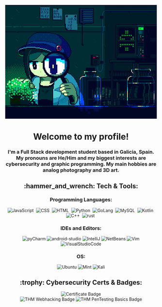 <div align=center>
  <img src="https://github.com/XoanOuteiro/GIFS_forReadme/blob/main/banners/lookingglass.gif" alt="WelcomeBanner" />
</div>

<div align=center>
  <h1>Welcome to my profile!</h1>
  <h3>I'm a Full Stack development student based in Galicia, Spain. My pronouns are He/Him and my biggest interests are cybersecurity and graphic programming. My main hobbies are analog photography and 3D art.</h3>
</div>

<div align=center>
  <h4 align=center></h4>
</div>

<h2 align=center> :hammer_and_wrench: Tech & Tools: </h2>

<h3 align=center> Programming Languages: </h3>
<div align="center">
  <img src="https://img.shields.io/badge/JavaScript-F7DF1E?logo=javascript&logoColor=000&style=flat-square" title="JavaScript" alt="JavaScript"/>&nbsp;
  <img src="https://img.shields.io/badge/CSS3-1572B6?logo=css3&logoColor=fff&style=flat-square"  title="CSS3" alt="CSS"/>&nbsp;
  <img src="https://img.shields.io/badge/HTML5-E34F26?logo=html5&logoColor=fff&style=flat-square" title="HTML5" alt="HTML" />&nbsp;
  <img src="https://img.shields.io/badge/Python-3776AB?logo=python&logoColor=fff&style=flat-square" title="Python" alt="Python"/>&nbsp;
  <img src="https://img.shields.io/badge/Go-00ADD8?logo=go&logoColor=fff&style=flat-square" title="GoLang" alt="GoLang"/>&nbsp;
  <img src="https://img.shields.io/badge/MySQL-4479A1?logo=mysql&logoColor=fff&style=flat-square" title="MySQL"  alt="MySQL" />&nbsp;
  <img src="https://img.shields.io/badge/Kotlin-7F52FF?logo=kotlin&logoColor=fff&style=flat-square" title="Kotlin" alt="Kotlin" />&nbsp;
  <img src="https://img.shields.io/badge/C%2B%2B-00599C?logo=cplusplus&logoColor=fff&style=flat-square" title="C++" alt="C++" />&nbsp;
  <img src="https://img.shields.io/badge/Rust-000?logo=rust&logoColor=fff&style=flat-square" title="rust" alt="rust" />&nbsp;
</div>

<h3 align=center> IDEs and Editors: </h3>
<div align="center">
  <img src="https://img.shields.io/badge/PyCharm-000?logo=pycharm&logoColor=fff&style=flat-square" title="PyCharm" alt="pyCharm" />
  <img src="https://img.shields.io/badge/Android%20Studio-3DDC84?logo=androidstudio&logoColor=fff&style=flat-square" title="AndroidStudio" alt="android-studio"/>
  <img src="https://img.shields.io/badge/IntelliJ%20IDEA-000?logo=intellijidea&logoColor=fff&style=flat-square" title="IntelliJ" alt="IntelliJ"/>
  <img src="https://img.shields.io/badge/Apache%20NetBeans%20IDE-1B6AC6?logo=apachenetbeanside&logoColor=fff&style=flat-square" title="NetBeans" alt="NetBeans"/>
  <img src="https://img.shields.io/badge/Vim-019733?logo=vim&logoColor=fff&style=flat-square" title="Vim" alt="Vim"/>
  <img src="https://img.shields.io/badge/Visual%20Studio%20Code-007ACC?logo=visualstudiocode&logoColor=fff&style=flat-square" title="VisualStudioCode" alt="VisualStudioCode"/>
<div>

<h3 align=center> OS: </h3>
<div align="center">
  <img src="https://img.shields.io/badge/Ubuntu-E95420?logo=ubuntu&logoColor=fff&style=flat-square" title="Ubuntu" alt="Ubuntu" />
  <img src="https://img.shields.io/badge/Linux%20Mint-87CF3E?logo=linuxmint&logoColor=fff&style=flat-square" title="Mint" alt="Mint"/>
  <img src="https://img.shields.io/badge/Kali%20Linux-557C94?logo=kalilinux&logoColor=fff&style=flat-square" title="Kali" alt="Kali"/>
</div>


<h2 align=center> :trophy: Cybersecurity Certs & Badges: </h2>

<div align="center">
  <img src="https://images.credly.com/size/340x340/images/0bf0f2da-a699-4c82-82e2-56dcf1f2e1c7/image.png" title="Coursera Google Cybersecurity Proffessional Certificate" alt="Certificate Badge" height="150" width="150"/>
</div>


<div align="center">
  <img src="https://assets.tryhackme.com/img/badges/introtowebsecurity.svg" title="TryHackMe Intro to Web Hacking Badge" alt="THM Webhacking Badge" height="70" width="70"/>
  <img src="https://assets.tryhackme.com/img/badges/introtooffensivesecurity.svg" title="TryHackMe Intro to Web PenTesting Badge" alt="THM PenTesting Basics Badge" height="70" width="70"/>
</div>
